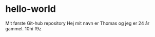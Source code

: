 # hello-world
Mit første Git-hub repository
Hej mit navn er Thomas og jeg er 24 år gammel. 10hi f9z
